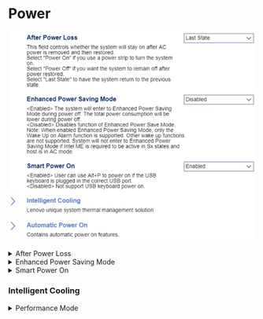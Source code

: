 # Power #

![](./img/thinkcenter_power.png)

<details><summary>After Power Loss</summary>

Whether the system will stay on after AC power is removed and then restored.

?> Select `Power on` if you use a power strip to turn the system on.

Options:

1. **Last State** - return to the previous state. Default.
2.  Power Off - remain off.
3.  Power On - turn on.

| WMI Setting name | Values | SVP or SMP Req'd |
|:---|:---|:---|
| AfterPowerLoss | Power Off, Power On, Last State | yes |


</details>

<details><summary>Enhanced Power Saving Mode</summary>

When enabled,  total power consumption is lower during power off.

?> In Enhanced Power Saving Mode, only the `Wake up on Alarm` function is supported. Other wake-up functions are not. System will not enter `Enhanced Power Saving Mode` if Intel ME is required to be active in Sx states, and host is in AC mode.

Options:

1. **Disabled** - Default.
2.  Enabled.

| WMI Setting name | Values | SVP or SMP Req'd |
|:---|:---|:---|
| EnhancedPowerSavingMode | Disabled, Enabled | yes |

</details>

<details><summary>Smart Power On</summary>

When enabled, the user can use `Alt+P` to power on if a USB keyboard is plugged in the correct USB port.

Options:

1.  **Enabled** - Default.
2.  Disabled - disables Smart Power On.

| WMI Setting name | Values | SVP or SMP Req'd |
|:---|:---|:---|
| SmartPowerOn | Disabled, Enabled | yes |

</details>

### Intelligent Cooling  ###

<details><summary>Performance Mode</summary>

Options:

1. **Best Performance** - Best system performance with normal acoustic level. Default.
2. Best Experience - Balanced noise and better performance.
3. Full Speed - All fans at full speed.

| WMI Setting name | Values | SVP or SMP Req'd |
|:---|:---|:---|
| IntelligentCoolingPerformanceMode | Best Performance, Best Experience, Full Speed | yes |

</details>